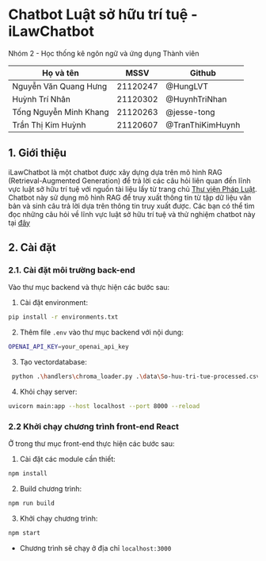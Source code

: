 # Chatbot Luật sở hữu trí tuệ - iLawChatbot
Nhóm 2 - Học thống kê ngôn ngữ và ứng dụng 
Thành viên 

| Họ và tên                    | MSSV     | Github            |
| ---------------------------- | -------- | ----------------- |
| Nguyễn Văn Quang Hưng        | 21120247 | @HungLVT          |
| Huỳnh Trí Nhân               | 21120302 | @HuynhTriNhan     |
| Tống Nguyễn Minh Khang       | 21120263 | @jesse-tong       |
| Trần Thị Kim Huỳnh           | 21120607 | @TranThiKimHuynh  |


## 1. Giới thiệu

iLawChatbot là một chatbot được xây dựng dựa trên mô hình RAG (Retrieval-Augmented Generation) để trả lời các câu hỏi liên quan đến lĩnh vực luật sở hữu trí tuệ với nguồn tài liệu lấy từ trang chủ [Thư viện Pháp Luật](https://thuvienphapluat.vn/). Chatbot này sử dụng mô hình RAG để truy xuất thông tin từ tập dữ liệu văn bản và sinh câu trả lời dựa trên thông tin truy xuất được. Các bạn có thể tìm đọc những câu hỏi về lĩnh vực luật sở hữu trí tuệ và thử nghiệm chatbot này tại [đây](https://thuvienphapluat.vn/hoi-dap-phap-luat/so-huu-tri-tue)

## 2. Cài đặt

### 2.1. Cài đặt môi trường  back-end
Vào thư mục backend và thực hiện các bước sau: 
1. Cài đặt environment:
```bash
pip install -r environments.txt
```
2. Thêm file `.env` vào thư mục backend với nội dung:
``` bash
OPENAI_API_KEY=your_openai_api_key
```

3. Tạo vectordatabase: 
```bash
 python .\handlers\chroma_loader.py .\data\So-huu-tri-tue-processed.csv vector_db

```
4. Khỏi chạy server:
```bash
uvicorn main:app --host localhost --port 8000 --reload
```
### 2.2 Khởi chạy chương trình front-end React

Ở trong thư mục front-end thực hiện các bước sau: 
1. Cài đặt các module cần thiết:
```bash
npm install
```

2. Build chương trình:
```bash
npm run build
```

3. Khởi chạy chương trình:
```bash
npm start
```

- Chương trình sẽ chạy ở địa chỉ `localhost:3000`



